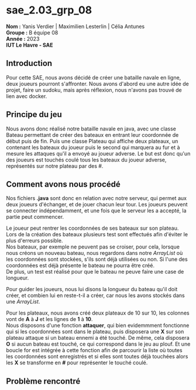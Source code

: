 # sae_2.03_grp_08

**Nom :** Yanis Verdier | Maximilien Lesterlin | Célia Antunes   
**Groupe :** B équipe 08   
**Année :** 2023   
**IUT Le Havre - SAE** 

## Introduction

Pour cette SAE, nous avons décidé de créer une bataille navale en ligne, deux joueurs pourront s'affronter. Nous avons d'abord eu une autre idée de projet, faire un sudoku, mais après réflexion, nous n'avons pas trouvé de lien avec docker.   

## Principe du jeu

Nous avons donc réalisé notre bataille navale en java, avec une classe Bateau permettant de créer des bateaux en entrant leur coordonnée de début puis de fin. Puis une classe Plateau qui affiche deux plateaux, un contenant les bateaux du joueur puis le second qui marquera au fur et à mesure les attaques qu'il a envoyé au joueur adverse. Le but est donc qu'un des joueurs est touchés coulé tous les bateaux du joueur adverse, représentés sur notre plateau par des #.  

## Comment avons nous procédé

Nos fichiers **.java** sont donc en relation avec notre serveur, qui permet aux deux joueurs d'échanger, et de jouer chacun leur tour. Les joueurs peuvent se connecter indépendamment, et une fois que le serveur les a accepté, la partie peut commencer.   

Le joueur peut rentrer les coordonnées de ses bateaux sur son plateau. Lors de la création des bateaux plusieurs test sont effectués afin d'éviter le plus d'erreurs possible.   
Nos bateaux, par exemple ne peuvent pas se croiser, pour cela, lorsque nous créons un nouveau bateau, nous regardons dans notre *ArrayList* où les coordonnées sont stockées, s'ils sont déjà utilisées ou non. Si l'une des coordonnées est déjà présente le bateau ne pourra être créé.   
De plus, un test est réalisé pour que le bateau ne peuve faire une case de longueur.   

Pour guider les joueurs, nous lui disons la longueur du bateau qu'il doit créer, et combien lui en reste-t-il a créer, car nous les avons stockés dans une *ArrayList*.   

Pour les plateaux, nous avons créé deux plateaux de 10 sur 10, les colonnes vont de **A** à **J** et les lignes de **1** à **10**.   
Nous disposons d'une fonction **attaquer**, qui bien evidemmment fonctionne qui si les coordonnées sont dans le plateau, puis disposera une **X** sur son plateau attaque si un bateau ennemi a été touché. De même, cela disposera **O** si aucun bateau est touché, ce qui correspond dans le jeu au plouf. Et une boucle for est intégrée à cette fonction afin de parcourir la liste où toutes les coordonnées sont enregistrés et si elles sont toutes déjà touchées alors les **X** se transforme en **#** pour représenter le touché coulé.

## Problème rencontré
